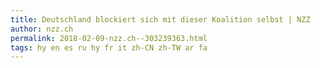 ```yaml
---
title: Deutschland blockiert sich mit dieser Koalition selbst | NZZ
author: nzz.ch
permalink: 2018-02-09-nzz.ch--303239363.html
tags: hy en es ru hy fr it zh-CN zh-TW ar fa
---
```


